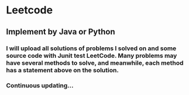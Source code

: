 # Leetcode

## Implement by Java or Python

### I will upload all solutions of problems I solved on and some source code with Junit test LeetCode. Many problems may have several methods to solve, and meanwhile, each method has a statement above on the solution. 

### Continuous updating...